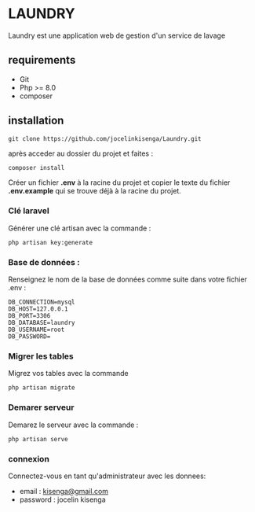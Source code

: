 # LAUNDRY

<p>Laundry est une application web de gestion d'un service de lavage</p>

## requirements

* Git
* Php >= 8.0
* composer
  
## installation

```
git clone https://github.com/jocelinkisenga/Laundry.git

```
après acceder au dossier du projet et faites :

```
composer install
```




Créer un fichier <strong>.env</strong> à la racine du projet et copier le texte du fichier <strong>.env.example</strong> qui se trouve déjà à la racine du projet. </br>

### Clé laravel
Générer une clé artisan avec la commande :

```
php artisan key:generate

```

### Base de données :

Renseignez le nom de la base de données comme suite dans votre fichier .env :

```
DB_CONNECTION=mysql
DB_HOST=127.0.0.1
DB_PORT=3306
DB_DATABASE=laundry
DB_USERNAME=root
DB_PASSWORD=

```
### Migrer les tables

Migrez vos tables avec la commande

```
php artisan migrate

```
### Demarer serveur

Demarez le serveur avec la commande :
```
php artisan serve
```

### connexion 

Connectez-vous en tant qu'administrateur avec les donnees:

* email : kisenga@gmail.com
* password : jocelin kisenga
 
